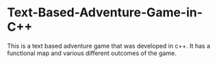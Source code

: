 # Text-Based-Adventure-Game-in-C++

This is a text based adventure game that was developed in c++. It has a functional map and various different outcomes of the game.
